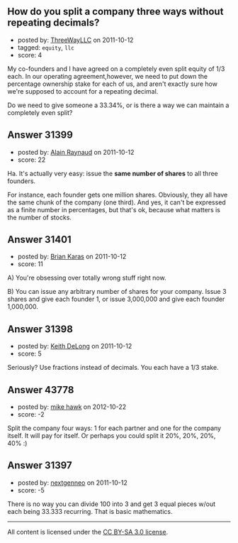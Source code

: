 ## How do you split a company three ways without repeating decimals?

- posted by: [ThreeWayLLC](https://stackexchange.com/users/-1/13817-threewayllc) on 2011-10-12
- tagged: `equity`, `llc`
- score: 4

My co-founders and I have agreed on a completely even split equity of 1/3 each. In our operating agreement,however, we need to put down the percentage ownership stake for each of us, and aren't exactly sure how we're supposed to account for a repeating decimal.

Do we need to give someone a 33.34%, or is there a way we can maintain a completely even split?


## Answer 31399

- posted by: [Alain Raynaud](https://stackexchange.com/users/-1/502-alain-raynaud) on 2011-10-12
- score: 22

Ha. It's actually very easy: issue the **same number of shares** to all three founders.

For instance, each founder gets one million shares. Obviously, they all have the same chunk of the company (one third). And yes, it can't be expressed as a finite number in percentages, but that's ok, because what matters is the number of stocks.


## Answer 31401

- posted by: [Brian Karas](https://stackexchange.com/users/-1/8465-brian-karas) on 2011-10-12
- score: 11

A) You're obsessing over totally wrong stuff right now.

B) You can issue any arbitrary number of shares for your company.  Issue 3 shares and give each founder 1, or issue 3,000,000 and give each founder 1,000,000.


## Answer 31398

- posted by: [Keith DeLong](https://stackexchange.com/users/-1/888-keith-delong) on 2011-10-12
- score: 5

Seriously? Use fractions instead of decimals. You each have a 1/3 stake.


## Answer 43778

- posted by: [mike hawk](https://stackexchange.com/users/-1/21264-mike-hawk) on 2012-10-22
- score: -2

Split the company four ways: 1 for each partner and one for the company itself.  It will pay for itself.  Or perhaps you could split it 20%, 20%, 20%, 40% :)


## Answer 31397

- posted by: [nextgenneo](https://stackexchange.com/users/-1/5085-nextgenneo) on 2011-10-12
- score: -5

There is no way you can divide 100 into 3 and get 3 equal pieces w/out each being 33.333 recurring. That is basic mathematics.



---

All content is licensed under the [CC BY-SA 3.0 license](https://creativecommons.org/licenses/by-sa/3.0/).
